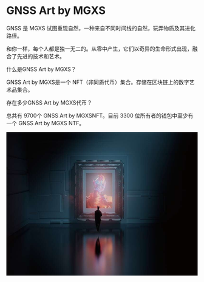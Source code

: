 # GNSS Art by MGXS

GNSS 是 MGXS 试图重现自然，一种来自不同时间线的自然，玩弄物质及其进化路径。

和你一样，每个人都是独一无二的。从零中产生，它们以奇异的生命形式出现，融合了先进的技术和艺术。

什么是GNSS Art by MGXS？

GNSS Art by MGXS是一个 NFT（非同质代币）集合。存储在区块链上的数字艺术品集合。

 存在多少GNSS Art by MGXS代币？

总共有 9700个 GNSS Art by MGXSNFT。目前 3300 位所有者的钱包中至少有一个 GNSS Art by MGXS NTF。



![NFT](unnamed.JPG)
